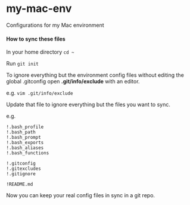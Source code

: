 # my-mac-env

Configurations for my Mac environment

#### How to sync these files

In your home directory `cd ~`

Run `git init`

To ignore everything but the environment config files without editing the global .gitconfig
open __.git/info/exclude__ with an editor. 

e.g. `vim .git/info/exclude`

Update that file to ignore everything but the files you want to sync.

e.g.

```
!.bash_profile
!.bash_path
!.bash_prompt
!.bash_exports
!.bash_aliases
!.bash_functions

!.gitconfig
!.gitexcludes
!.gitignore

!README.md
```

Now you can keep your real config files in sync in a git repo.


